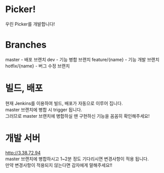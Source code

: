 # Picker!
우린 Picker를 개발합니다!

# Branches
master - 배포 브랜치
dev - 기능 병합 브랜치
feature/{name} - 기능 개발 브랜치
hotfix/{name} - 버그 수정 브랜치

# 빌드, 배포
현재 Jenkins를 이용하여 빌드, 배포가 자동으로 이루어 집니다.  
master 브랜치에 병합 시 trigger 됩니다.  
그러므로 master 브랜치에 병합하실 땐 구현하신 기능을 꼼꼼히 확인해주세요!

# 개발 서버
http://3.38.72.94  
master 브랜치에 병합하시고 1~2분 정도 기다리시면 변경사항이 적용 됩니다.  
만약 변경사항이 적용되지 않는다면 감자에게 말해주세요!!